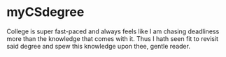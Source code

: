 # myCSdegree
College is super fast-paced and always feels like I am chasing deadliness more than the knowledge that comes with it. Thus I hath seen fit to revisit said degree and spew this knowledge upon thee, gentle reader.
